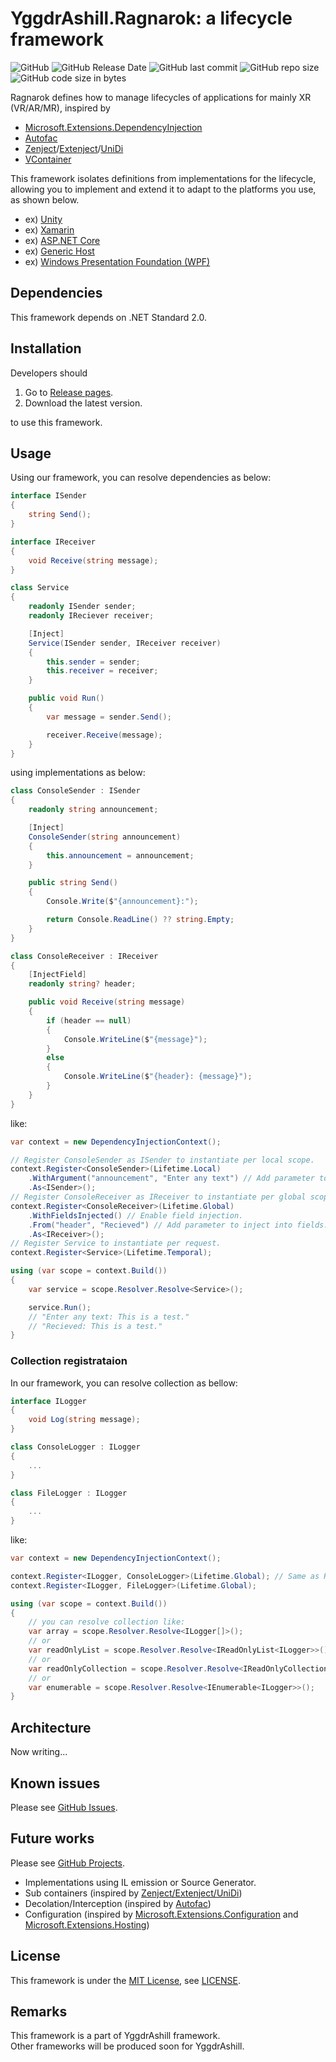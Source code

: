 # YggdrAshill.Ragnarok: a lifecycle framework

![GitHub](https://img.shields.io/github/license/do-i-know-it/YggdrAshill.Ragnarok)
![GitHub Release Date](https://img.shields.io/github/release-date/do-i-know-it/YggdrAshill.Ragnarok)
![GitHub last commit](https://img.shields.io/github/last-commit/do-i-know-it/YggdrAshill.Ragnarok)
![GitHub repo size](https://img.shields.io/github/repo-size/do-i-know-it/YggdrAshill.Ragnarok)
![GitHub code size in bytes](https://img.shields.io/github/languages/code-size/do-i-know-it/YggdrAshill.Ragnarok)

Ragnarok defines how to manage lifecycles of applications for mainly XR (VR/AR/MR), inspired by

- [Microsoft.Extensions.DependencyInjection](https://www.nuget.org/packages/Microsoft.Extensions.DependencyInjection/)
- [Autofac](https://autofac.org/)
- [Zenject](https://github.com/modesttree/Zenject)/[Extenject](https://github.com/Mathijs-Bakker/Extenject)/[UniDi](https://github.com/UniDi/UniDi)
- [VContainer](https://vcontainer.hadashikick.jp/)

This framework isolates definitions from implementations for the lifecycle, allowing you to implement and extend it to adapt to the platforms you use, as shown below.

- ex) [Unity](https://unity.com/ja)
- ex) [Xamarin](https://docs.microsoft.com/ja-jp/xamarin/get-started/what-is-xamarin)
- ex) [ASP.NET Core](https://docs.microsoft.com/ja-jp/aspnet/core/fundamentals/host/generic-host)
- ex) [Generic Host](https://docs.microsoft.com/ja-jp/dotnet/core/extensions/generic-host)
- ex) [Windows Presentation Foundation (WPF)](https://docs.microsoft.com/ja-jp/visualstudio/designers/getting-started-with-wpf)

## Dependencies

This framework depends on .NET Standard 2.0.

## Installation

Developers should

1. Go to [Release pages](https://github.com/do-i-know-it/YggdrAshill.Ragnarok/releases).
1. Download the latest version.

to use this framework.

## Usage

Using our framework, you can resolve dependencies as below:
```cs
interface ISender
{
    string Send();
}

interface IReceiver
{
    void Receive(string message);
}

class Service
{
    readonly ISender sender;
    readonly IReciever receiver;

    [Inject]
    Service(ISender sender, IReceiver receiver)
    {
        this.sender = sender;
        this.receiver = receiver;
    }

    public void Run()
    {
        var message = sender.Send();

        receiver.Receive(message);
    }
}
```
using implementations as below:

```cs
class ConsoleSender : ISender
{
    readonly string announcement;

    [Inject]
    ConsoleSender(string announcement)
    {
        this.announcement = announcement;
    }

    public string Send()
    {
        Console.Write($"{announcement}:");

        return Console.ReadLine() ?? string.Empty;
    }
}

class ConsoleReceiver : IReceiver
{
    [InjectField]
    readonly string? header;

    public void Receive(string message)
    {
        if (header == null)
        {
            Console.WriteLine($"{message}");
        }
        else
        {
            Console.WriteLine($"{header}: {message}");
        }
    }
}
```

like:
```cs
var context = new DependencyInjectionContext();

// Register ConsoleSender as ISender to instantiate per local scope.
context.Register<ConsoleSender>(Lifetime.Local)
    .WithArgument("announcement", "Enter any text") // Add parameter to inject into constructor.
    .As<ISender>();
// Register ConsoleReceiver as IReceiver to instantiate per global scope.
context.Register<ConsoleReceiver>(Lifetime.Global)
    .WithFieldsInjected() // Enable field injection.
    .From("header", "Recieved") // Add parameter to inject into fields.
    .As<IReceiver>();
// Register Service to instantiate per request.
context.Register<Service>(Lifetime.Temporal);

using (var scope = context.Build())
{
    var service = scope.Resolver.Resolve<Service>();

    service.Run();
    // "Enter any text: This is a test."
    // "Recieved: This is a test."
}
```

### Collection registrataion

In our framework, you can resolve collection as bellow:
```cs
interface ILogger
{
    void Log(string message);
}

class ConsoleLogger : ILogger
{
    ...
}

class FileLogger : ILogger
{
    ...
}
```

like:
```cs
var context = new DependencyInjectionContext();

context.Register<ILogger, ConsoleLogger>(Lifetime.Global); // Same as Register<ConsoleLogger>(Lifetime.Global).As<ILogger>();
context.Register<ILogger, FileLogger>(Lifetime.Global);

using (var scope = context.Build())
{
    // you can resolve collection like:
    var array = scope.Resolver.Resolve<ILogger[]>();
    // or
    var readOnlyList = scope.Resolver.Resolve<IReadOnlyList<ILogger>>();
    // or
    var readOnlyCollection = scope.Resolver.Resolve<IReadOnlyCollection<ILogger>>();
    // or
    var enumerable = scope.Resolver.Resolve<IEnumerable<ILogger>>();
}

```

## Architecture

Now writing...

## Known issues

Please see [GitHub Issues](https://github.com/do-i-know-it/YggdrAshill.Ragnarok/issues).

## Future works

Please see [GitHub Projects](https://github.com/do-i-know-it/YggdrAshill.Ragnarok/projects/1).

- Implementations using IL emission or Source Generator.
- Sub containers (inspired by [Zenject/Extenject/UniDi](https://github.com/UniDi/UniDi))
- Decolation/Interception (inspired by [Autofac](https://autofac.org/))
- Configuration (inspired by [Microsoft.Extensions.Configuration](https://www.nuget.org/packages/Microsoft.Extensions.Configuration/) and [Microsoft.Extensions.Hosting](https://www.nuget.org/packages/Microsoft.Extensions.Hosting/))

## License

This framework is under the [MIT License](https://opensource.org/licenses/mit-license.php), see [LICENSE](./LICENSE.md).

## Remarks

This framework is a part of YggdrAshill framework.  
Other frameworks will be produced soon for YggdrAshill.
